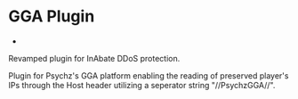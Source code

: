 # GGA Plugin

-
Revamped plugin for InAbate DDoS protection.

Plugin for Psychz's GGA platform enabling the reading of preserved player's IPs through the Host header utilizing a seperator string "//PsychzGGA//".
